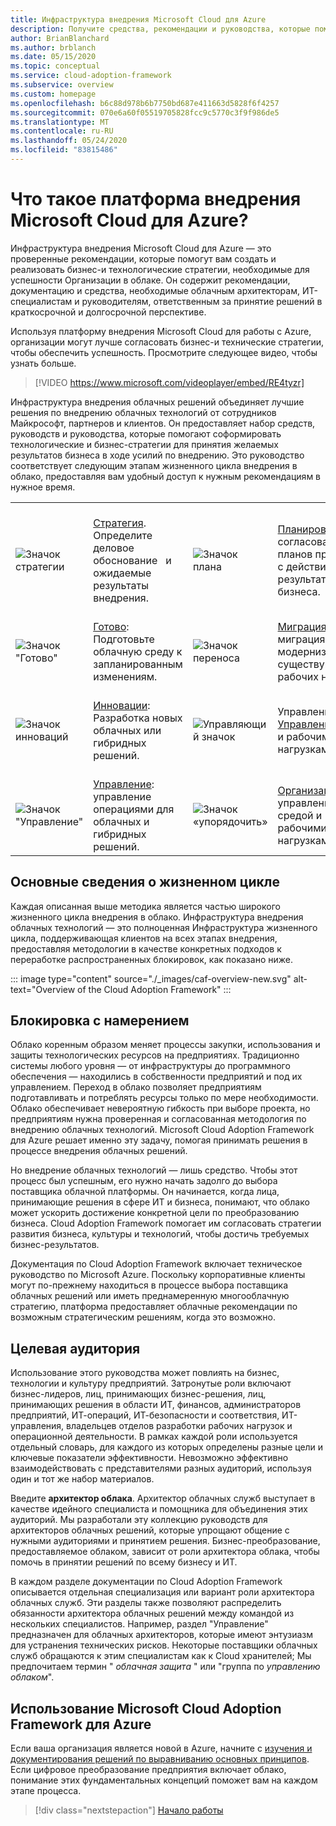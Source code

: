 ```yaml
---
title: Инфраструктура внедрения Microsoft Cloud для Azure
description: Получите средства, рекомендации и руководства, которые помогут соформировать стратегии и обеспечить требуемые результаты на всех этапах жизненного цикла внедрения в облако.
author: BrianBlanchard
ms.author: brblanch
ms.date: 05/15/2020
ms.topic: conceptual
ms.service: cloud-adoption-framework
ms.subservice: overview
ms.custom: homepage
ms.openlocfilehash: b6c88d978b6b7750bd687e411663d5828f6f4257
ms.sourcegitcommit: 070e6a60f05519705828fcc9c5770c3f9f986de5
ms.translationtype: MT
ms.contentlocale: ru-RU
ms.lasthandoff: 05/24/2020
ms.locfileid: "83815486"
---
```

<!-- markdownlint-disable MD026 -->

# <a name="what-is-the-microsoft-cloud-adoption-framework-for-azure"></a>Что такое платформа внедрения Microsoft Cloud для Azure?

Инфраструктура внедрения Microsoft Cloud для Azure — это проверенные рекомендации, которые помогут вам создать и реализовать бизнес-и технологические стратегии, необходимые для успешности Организации в облаке. Он содержит рекомендации, документацию и средства, необходимые облачным архитекторам, ИТ-специалистам и руководителям, ответственным за принятие решений в краткосрочной и долгосрочной перспективе.

Используя платформу внедрения Microsoft Cloud для работы с Azure, организации могут лучше согласовать бизнес-и технические стратегии, чтобы обеспечить успешность. Просмотрите следующее видео, чтобы узнать больше.

<!-- markdownlint-disable MD034 -->

> [!VIDEO https://www.microsoft.com/videoplayer/embed/RE4tyzr]

<!-- markdownlint-enable MD034 -->

Инфраструктура внедрения облачных решений объединяет лучшие решения по внедрению облачных технологий от сотрудников Майкрософт, партнеров и клиентов. Он предоставляет набор средств, руководств и руководства, которые помогают соформировать технологические и бизнес-стратегии для принятия желаемых результатов бизнеса в ходе усилий по внедрению. Это руководство соответствует следующим этапам жизненного цикла внедрения в облако, предоставляя вам удобный доступ к нужным рекомендациям в нужное время.

<!-- markdownlint-disable MD033 -->

| | | | | |
|--|--|--|--|--|
| <br> ![Значок стратегии](./_images/icons/strategy.png) | <br> [Стратегия](./strategy/index.md). &nbsp; Определите &nbsp; деловое &nbsp; обоснование &nbsp; и ожидаемые результаты внедрения. | <br> ![Значок плана](./_images/icons/plan.png) | <br> [Планирование](./plan/index.md): &nbsp; согласование &nbsp; &nbsp; планов принятия &nbsp; с действием с результатами бизнеса. |
| <br> ![Значок "Готово"](./_images/icons/ready.png)       | <br> [Готово](./ready/index.md): Подготовьте облачную среду к запланированным изменениям. | <br> ![Значок переноса](./_images/icons/adopt.png) | <br> [Миграция](./migrate/index.md): миграция и модернизировать существующих рабочих нагрузок. |
| <br> ![Значок инноваций](./_images/icons/innovate.png) | <br> [Инновации](./innovate/index.md): Разработка новых облачных или гибридных решений. | <br> ![Управляющий значок](./_images/icons/govern.png) | <br> Управление [: Управление](./govern/index.md)средой и рабочими нагрузками. |
| <br> ![Значок "Управление"](./_images/icons/manage.png)     | <br> [Управление](./manage/index.md): управление операциями для облачных и гибридных решений. | <br> ![Значок «упорядочить»](./_images/icons/organize.png) | <br> [Организация](./organize/index.md): управление средой и рабочими нагрузками. |

## <a name="understand-the-lifecycle"></a>Основные сведения о жизненном цикле

Каждая описанная выше методика является частью широкого жизненного цикла внедрения в облако. Инфраструктура внедрения облачных технологий — это полноценная Инфраструктура жизненного цикла, поддерживающая клиентов на всех этапах внедрения, предоставляя методологии в качестве конкретных подходов к переработке распространенных блокировок, как показано ниже.

::: image type="content" source="./_images/caf-overview-new.svg" alt-text="Overview of the Cloud Adoption Framework" :::

## <a name="intent"></a>Блокировка с намерением

Облако коренным образом меняет процессы закупки, использования и защиты технологических ресурсов на предприятиях. Традиционно системы любого уровня — от инфраструктуры до программного обеспечения — находились в собственности предприятий и под их управлением. Переход в облако позволяет предприятиям подготавливать и потреблять ресурсы только по мере необходимости. Облако обеспечивает невероятную гибкость при выборе проекта, но предприятиям нужна проверенная и согласованная методология по внедрению облачных технологий. Microsoft Cloud Adoption Framework для Azure решает именно эту задачу, помогая принимать решения в процессе внедрения облачных решений.

Но внедрение облачных технологий — лишь средство. Чтобы этот процесс был успешным, его нужно начать задолго до выбора поставщика облачной платформы. Он начинается, когда лица, принимающие решения в сфере ИТ и бизнеса, понимают, что облако может ускорить достижение конкретной цели по преобразованию бизнеса. Cloud Adoption Framework помогает им согласовать стратегии развития бизнеса, культуры и технологий, чтобы достичь требуемых бизнес-результатов.

Документация по Cloud Adoption Framework включает техническое руководство по Microsoft Azure. Поскольку корпоративные клиенты могут по-прежнему находиться в процессе выбора поставщика облачных решений или иметь преднамеренную многооблачную стратегию, платформа предоставляет облачные рекомендации по возможным стратегическим решениям, когда это возможно.

## <a name="intended-audience"></a>Целевая аудитория

Использование этого руководства может повлиять на бизнес, технологии и культуру предприятий. Затронутые роли включают бизнес-лидеров, лиц, принимающих бизнес-решения, лиц, принимающих решения в области ИТ, финансов, администраторов предприятий, ИТ-операций, ИТ-безопасности и соответствия, ИТ-управления, владельцев отделов разработки рабочих нагрузок и операционной деятельности. В рамках каждой роли используется отдельный словарь, для каждого из которых определены разные цели и ключевые показатели эффективности. Невозможно эффективно взаимодействовать с представителями разных аудиторий, используя один и тот же набор материалов.

Введите **архитектор облака**. Архитектор облачных служб выступает в качестве идейного специалиста и помощника для объединения этих аудиторий. Мы разработали эту коллекцию руководств для архитекторов облачных решений, которые упрощают общение с нужными аудиториями и принятием решения. Бизнес-преобразование, предоставляемое облаком, зависит от роли архитектора облака, чтобы помочь в принятии решений по всему бизнесу и ИТ.

В каждом разделе документации по Cloud Adoption Framework описывается отдельная специализация или вариант роли архитектора облачных служб. Эти разделы также позволяют распределить обязанности архитектора облачных решений между командой из нескольких специалистов. Например, раздел "Управление" предназначен для облачных архитекторов, которые имеют энтузиазм для устранения технических рисков. Некоторые поставщики облачных служб обращаются к этим специалистам как к Cloud хранителей; Мы предпочитаем термин " _облачная защита_ " или "группа по _управлению облаком_".

## <a name="how-to-use-the-microsoft-cloud-adoption-framework-for-azure"></a>Использование Microsoft Cloud Adoption Framework для Azure

Если ваша организация является новой в Azure, начните с [изучения и документирования решений по выравниванию основных принципов](./get-started/cloud-concepts.md). Если цифровое преобразование предприятия включает облако, понимание этих фундаментальных концепций поможет вам на каждом этапе процесса.

<!-- docsTest:ignoreNextStep -->

> [!div class="nextstepaction"]
> [Начало работы](./get-started/index.md)
